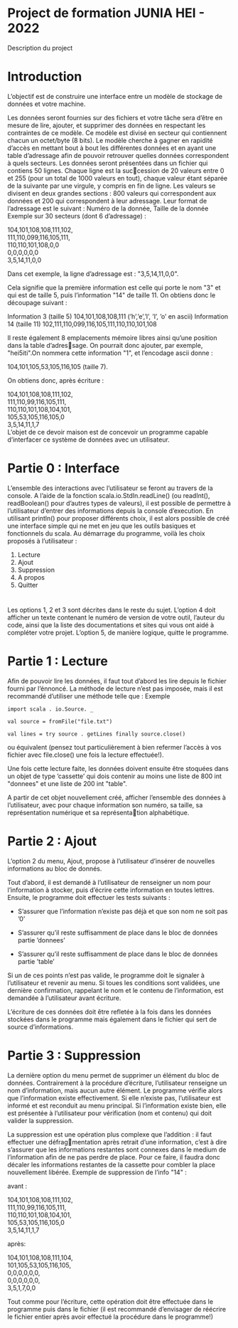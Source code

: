 
# Project de formation JUNIA HEI - 2022

Description du project

# Introduction
L’objectif est de construire une interface entre un modèle de stockage de
données et votre machine. 

Les données seront fournies sur des fichiers et votre tâche sera d’être
en mesure de lire, ajouter, et supprimer des données en respectant les contraintes de ce modèle.
Ce modèle est divisé en secteur qui contiennent chacun un octet/byte (8 bits). Le modèle cherche
à gagner en rapidité d’accès en mettant bout à bout les différentes données et en ayant une table
d’adressage afin de pouvoir retrouver quelles données correspondent à quels secteurs.
Les données seront présentées dans un fichier qui contiens 50 lignes. Chaque ligne est la succession de 20 valeurs entre 0 et 255 (pour un total de 1000 valeurs en tout), chaque valeur étant
séparée de la suivante par une virgule, y compris en fin de ligne.
Les valeurs se divisent en deux grandes sections : 800 valeurs qui correspondent aux données
et 200 qui correspondent à leur adressage. Leur format de l’adressage est le suivant : Numéro
de la donnée, Taille de la donnée
Exemple sur 30 secteurs (dont 6 d’adressage) :

104,101,108,108,111,102,  
111,110,099,116,105,111,  
110,110,101,108,0,0  
0,0,0,0,0,0  
3,5,14,11,0,0


Dans cet exemple, la ligne d’adressage est : "3,5,14,11,0,0".

Cela signifie que la première information est celle qui porte le nom "3" et qui est de taille 5, puis l’information "14" de taille 11. On
obtiens donc le découpage suivant :

Information 3 (taille 5)
104,101,108,108,111 (’h’,’e’,’l’, ’l’, ’o’ en ascii)
Information 14 (taille 11)
102,111,110,099,116,105,111,110,110,101,108

Il reste également 8 emplacements mémoire libres ainsi qu’une position dans la table d’adressage. On pourrait donc ajouter, par exemple, 
"hei5iti".On nommera cette information "1", et l’encodage ascii donne :

104,101,105,53,105,116,105 (taille 7).

On obtiens donc, après écriture :

104,101,108,108,111,102,  
111,110,99,116,105,111,  
110,110,101,108,104,101,  
105,53,105,116,105,0  
3,5,14,11,1,7  
L’objet de ce devoir maison est de concevoir un programme capable d’interfacer ce système de
données avec un utilisateur.

# Partie 0 : Interface

L’ensemble des interactions avec l’utilisateur se feront au travers de la console. A l’aide de la
fonction scala.io.StdIn.readLine() (ou readInt(), readBoolean() pour d’autres types de valeurs), il
est possible de permettre à l’utilisateur d’entrer des informations depuis la console d’execution.
En utilisant println() pour proposer différents choix, il est alors possible de créé une interface
simple qui ne met en jeu que les outils basiques et fonctionnels du scala.
Au démarrage du programme, voilà les choix proposés à l’utilisateur :
1. Lecture
2. Ajout
3. Suppression
4. A propos
5. Quitter
#
Les options 1, 2 et 3 sont décrites dans le reste du sujet. L’option 4 doit afficher un texte contenant
le numéro de version de votre outil, l’auteur du code, ainsi que la liste des documentations et
sites qui vous ont aidé à compléter votre projet.
L’option 5, de manière logique, quitte le programme.

# Partie 1 : Lecture
Afin de pouvoir lire les données, il faut tout d’abord les lire depuis le fichier fourni par l’énnoncé. La méthode de lecture n’est pas imposée, mais il est recommandé d’utiliser une méthode
telle que :
Exemple

`import scala . io.Source. _`

`val source = fromFile("file.txt")`

`val lines = try source . getLines finally source.close()`

ou équivalent (pensez tout particulièrement à bien refermer l’accès à vos fichier avec file.close()
une fois la lecture effectuée!).

Une fois cette lecture faite, les données doivent ensuite être stoquées dans un objet de type
’cassette’ qui dois contenir au moins une liste de 800 int "donnees" et une liste de 200 int "table".

A partir de cet objet nouvellement créé, afficher l’ensemble des données à l’utilisateur, avec
pour chaque information son numéro, sa taille, sa représentation numérique et sa représentation alphabétique.

# Partie 2 : Ajout
L’option 2 du menu, Ajout, propose à l’utilisateur d’insérer de nouvelles informations au bloc
de donnés.

Tout d’abord, il est demandé à l’utilisateur de renseigner un nom pour l’information à stocker,
puis d’écrire cette information en toutes lettres. Ensuite, le programme doit effectuer les tests
suivants :

* S’assurer que l’information n’existe pas déjà et que son nom ne soit pas ’0’

* S’assurer qu’il reste suffisamment de place dans le bloc de données partie ’donnees’

* S’assurer qu’il reste suffisamment de place dans le bloc de données partie ’table’

Si un de ces points n’est pas valide, le programme doit le signaler à l’utilisateur et revenir au
menu. Si toues les conditions sont validées, une dernière confirmation, rappelant le nom et le
contenu de l’information, est demandée à l’utilisateur avant écriture.

L’écriture de ces données doit être refletée à la fois dans les données stockées dans le programme mais également dans le fichier qui sert de source d’informations.
# Partie 3 : Suppression

La dernière option du menu permet de supprimer un élément du bloc de données.
Contrairement à la procédure d’écriture, l’utilisateur renseigne un nom d’information, mais aucun
autre élément. Le programme vérifie alors que l’information existe effectivement. Si elle n’existe
pas, l’utilisateur est informé et est reconduit au menu principal.
Si l’information existe bien, elle est présentée à l’utilisateur pour vérification (nom et contenu)
qui doit valider la suppression.

La suppression est une opération plus complexe que l’addition : il faut effectuer une défragmentation après retrait d’une information, c’est à dire s’assurer que les informations restantes
sont connexes dans le medium de l’information afin de ne pas perdre de place.
Pour ce faire, il faudra donc décaler les informations restantes de la cassette pour combler la
place nouvellement libérée.
Exemple de suppression de l’info "14" :

avant :

104,101,108,108,111,102,   
111,110,99,116,105,111,  
110,110,101,108,104,101,  
105,53,105,116,105,0  
3,5,14,11,1,7  

après:

104,101,108,108,111,104,  
101,105,53,105,116,105,  
0,0,0,0,0,0,  
0,0,0,0,0,0,  
3,5,1,7,0,0  

Tout comme pour l’écriture, cette opération doit être effectuée dans le programme puis dans le
fichier (il est recommandé d’envisager de réécrire le fichier entier après avoir effectué la procédure dans le programme!)
